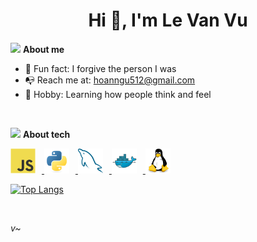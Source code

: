 <h1 align="center">Hi 🧌, I'm Le Van Vu</h1>

<img src="https://github.com/7oSkaaa/7oSkaaa/blob/main/Images/about_me.gif?raw=true" width="35" />&nbsp;<b>About me</b>

- 💨 Fun fact: I forgive the person I was  
- 📭 Reach me at: hoanngu512@gmail.com  
- 🍥 Hobby: Learning how people think and feel  

<br>

<img src="https://media2.giphy.com/media/QssGEmpkyEOhBCb7e1/giphy.gif?cid=ecf05e47a0n3gi1bfqntqmob8g9aid1oyj2wr3ds3mg700bl&rid=giphy.gif" width="30" />&nbsp;<b>About tech</b>
<p align="left">
  <a href="https://www.javascript.com" target="_blank" rel="noreferrer"> 
    <img src="https://raw.githubusercontent.com/devicons/devicon/master/icons/javascript/javascript-original.svg" alt="javascript" width="40" height="40" style="margin-right: 10px;"/> 
  </a> 
  <a href="https://www.python.org" target="_blank" rel="noreferrer"> 
    <img src="https://raw.githubusercontent.com/devicons/devicon/master/icons/python/python-original.svg" alt="python" width="40" height="40" style="margin-right: 10px;"/> 
  </a> 
  <a href="https://www.mysql.com/" target="_blank" rel="noreferrer"> 
    <img src="https://raw.githubusercontent.com/devicons/devicon/master/icons/mysql/mysql-original.svg" alt="mysql" width="40" height="40" style="margin-right: 10px;"/> 
  </a> 
  <a href="https://www.docker.com/" target="_blank" rel="noreferrer"> 
    <img src="https://raw.githubusercontent.com/devicons/devicon/master/icons/docker/docker-original.svg" alt="docker" width="40" height="40" style="margin-right: 10px;"/> 
  </a>
  <a href="https://www.kernel.org/" target="_blank" rel="noreferrer"> 
    <img src="https://raw.githubusercontent.com/devicons/devicon/master/icons/linux/linux-original.svg" alt="linux" width="40" height="40" style="margin-right: 10px;"/> 
  </a>
</p>

[![Top Langs](https://github-readme-stats.vercel.app/api/top-langs/?username=levanvux&layout=compact&theme=onedark)](https://github.com/anuraghazra/github-readme-stats)

    
<!--
**levanvux/levanvux** is a ✨ _special_ ✨ repository because its `README.md` (this file) appears on your GitHub profile.

Here are some ideas to get you started: 


- 🔭 I’m currently working on nowhere.
- 🌱 I’m currently learning web development.
- 👯 I’m looking to collaborate on playing Valorant.
- 🤔 I’m looking for help with my Valorant skills.
- 💬 Ask me about Valorant.
- 📫 How to reach me: somewhere in HCM City.
- 😄 Pronouns: he/him.
- ⚡ Fun fact: good educational stuff on [TroLaiLamNguoi.com](https://trolailamnguoi.com)
- [Youtube](https://www.youtube.com/watch?v=_sOKkON_UnQ)
<picture>
  <source media="(prefers-color-scheme: dark)" srcset="https://user-images.githubusercontent.com/25423296/163456776-7f95b81a-f1ed-45f7-b7ab-8fa810d529fa.png">
  <source media="(prefers-color-scheme: light)" srcset="https://user-images.githubusercontent.com/25423296/163456779-a8556205-d0a5-45e2-ac17-42d089e3c3f8.png">
  <img alt="Shows an illustrated sun in light mode and a moon with stars in dark mode." src="https://user-images.githubusercontent.com/25423296/163456779-a8556205-d0a5-45e2-ac17-42d089e3c3f8.png">
</picture>

<details open>
<summary>My top THINGS-TO-RANK</summary>

| Rank | THING-TO-RANK |
|-----:|---------------|
|     1|        Vandal       |
|     2|         Phantom      |
|     3|          Operator     |

</details>


---
> If we pull together and commit ourselves, then we can push through anything.

— Mona the Octocat



- I'm studying Networking and Data Communication at UIT.
- I'm currently diving into web dev.

-->

<br>

*v~*
